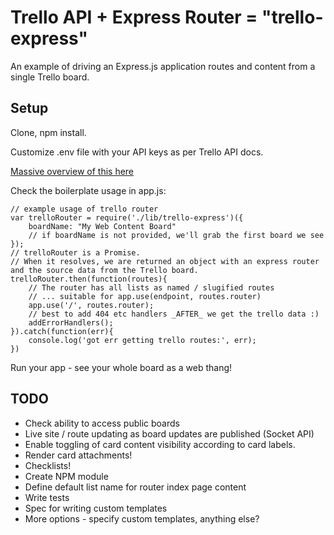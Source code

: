 # Trello API + Express Router = "trello-express"

An example of driving an Express.js application routes and content from a single Trello board.

## Setup

Clone, npm install.

Customize .env file with your API keys as per Trello API docs.

[Massive overview of this here](https://trello.com/c/fD8ErOzA/26-getting-a-user-token-and-oauth-urls)

Check the boilerplate usage in app.js:

    // example usage of trello router
    var trelloRouter = require('./lib/trello-express')({
        boardName: "My Web Content Board"  
        // if boardName is not provided, we'll grab the first board we see
    });
    // trelloRouter is a Promise. 
    // When it resolves, we are returned an object with an express router and the source data from the Trello board.
    trelloRouter.then(function(routes){
        // The router has all lists as named / slugified routes
        // ... suitable for app.use(endpoint, routes.router)
        app.use('/', routes.router);
        // best to add 404 etc handlers _AFTER_ we get the trello data :)
        addErrorHandlers();
    }).catch(function(err){
        console.log('got err getting trello routes:', err);
    })

Run your app - see your whole board as a web thang!

## TODO

* Check ability to access public boards
* Live site / route updating as board updates are published (Socket API)
* Enable toggling of card content visibility according to card labels.
* Render card attachments!
* Checklists!
* Create NPM module
* Define default list name for router index page content
* Write tests
* Spec for writing custom templates
* More options - specify custom templates, anything else?

